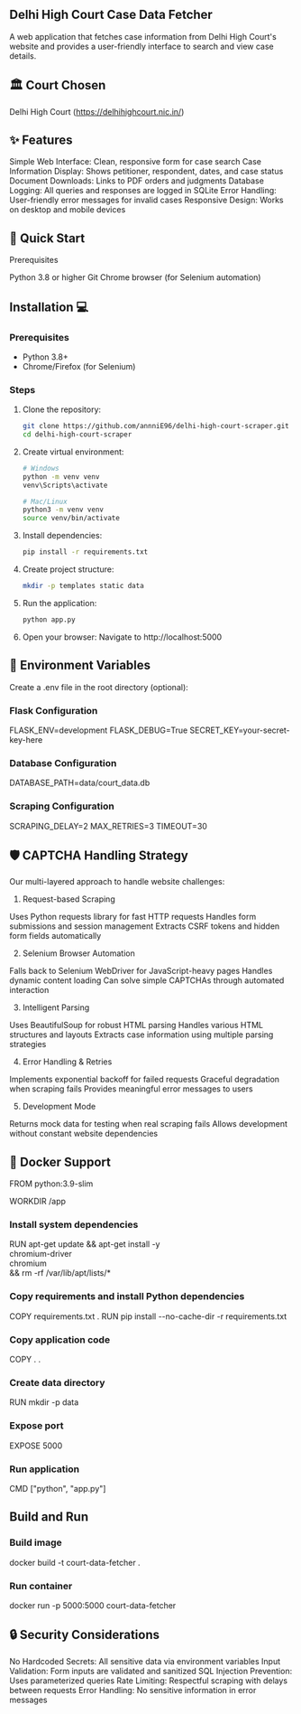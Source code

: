 ## Delhi High Court Case Data Fetcher
A web application that fetches case information from Delhi High Court's website and provides a user-friendly interface to search and view case details.
## 🏛️ Court Chosen
Delhi High Court (https://delhihighcourt.nic.in/)
## ✨ Features

Simple Web Interface: Clean, responsive form for case search
Case Information Display: Shows petitioner, respondent, dates, and case status
Document Downloads: Links to PDF orders and judgments
Database Logging: All queries and responses are logged in SQLite
Error Handling: User-friendly error messages for invalid cases
Responsive Design: Works on desktop and mobile devices

## 🚀 Quick Start
Prerequisites

Python 3.8 or higher
Git
Chrome browser (for Selenium automation)

## Installation 💻

### Prerequisites
- Python 3.8+
- Chrome/Firefox (for Selenium)

### Steps
1. Clone the repository:
   ```bash
   git clone https://github.com/annniE96/delhi-high-court-scraper.git
   cd delhi-high-court-scraper

2. Create virtual environment:
   ```bash
   # Windows
   python -m venv venv
   venv\Scripts\activate

   # Mac/Linux
   python3 -m venv venv
   source venv/bin/activate
3. Install dependencies:    
   ```bash
   pip install -r requirements.txt
4. Create project structure:
   ```bash
   mkdir -p templates static data

5. Run the application:
   ```bash
   python app.py

6. Open your browser: Navigate to http://localhost:5000

## 🔧 Environment Variables
Create a .env file in the root directory (optional):
### Flask Configuration
FLASK_ENV=development
FLASK_DEBUG=True
SECRET_KEY=your-secret-key-here

### Database Configuration
DATABASE_PATH=data/court_data.db

### Scraping Configuration
SCRAPING_DELAY=2
MAX_RETRIES=3
TIMEOUT=30
    
## 🛡️ CAPTCHA Handling Strategy
Our multi-layered approach to handle website challenges:
1. Request-based Scraping

Uses Python requests library for fast HTTP requests
Handles form submissions and session management
Extracts CSRF tokens and hidden form fields automatically

2. Selenium Browser Automation

Falls back to Selenium WebDriver for JavaScript-heavy pages
Handles dynamic content loading
Can solve simple CAPTCHAs through automated interaction

3. Intelligent Parsing

Uses BeautifulSoup for robust HTML parsing
Handles various HTML structures and layouts
Extracts case information using multiple parsing strategies

4. Error Handling & Retries

Implements exponential backoff for failed requests
Graceful degradation when scraping fails
Provides meaningful error messages to users

5. Development Mode

Returns mock data for testing when real scraping fails
Allows development without constant website dependencies

## 🐳 Docker Support
FROM python:3.9-slim

WORKDIR /app

### Install system dependencies
RUN apt-get update && apt-get install -y \
    chromium-driver \
    chromium \
    && rm -rf /var/lib/apt/lists/*

### Copy requirements and install Python dependencies
COPY requirements.txt .
RUN pip install --no-cache-dir -r requirements.txt

### Copy application code
COPY . .

### Create data directory
RUN mkdir -p data

### Expose port
EXPOSE 5000

### Run application
CMD ["python", "app.py"]

## Build and Run
### Build image
docker build -t court-data-fetcher .

### Run container
docker run -p 5000:5000 court-data-fetcher

## 🔒 Security Considerations

No Hardcoded Secrets: All sensitive data via environment variables
Input Validation: Form inputs are validated and sanitized
SQL Injection Prevention: Uses parameterized queries
Rate Limiting: Respectful scraping with delays between requests
Error Handling: No sensitive information in error messages
      


